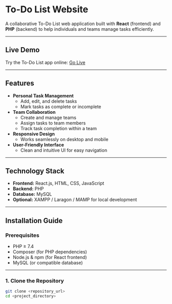 # To-Do List Website

A collaborative To-Do List web application built with **React** (frontend) and **PHP** (backend) to help individuals and teams manage tasks efficiently.

---

## Live Demo

Try the To-Do List app online: [Go Live](https://elsa.xn--99aqkba3a6acc6a.xn--y9a3aq/)

---

## Features

- **Personal Task Management**
  - Add, edit, and delete tasks
  - Mark tasks as complete or incomplete
- **Team Collaboration**
  - Create and manage teams
  - Assign tasks to team members
  - Track task completion within a team
- **Responsive Design**
  - Works seamlessly on desktop and mobile
- **User-Friendly Interface**
  - Clean and intuitive UI for easy navigation

---

## Technology Stack

- **Frontend:** React.js, HTML, CSS, JavaScript  
- **Backend:** PHP  
- **Database:** MySQL  
- **Optional:** XAMPP / Laragon / MAMP for local development

---

## Installation Guide

### Prerequisites

- PHP ≥ 7.4  
- Composer (for PHP dependencies)  
- Node.js & npm (for React frontend)  
- MySQL (or compatible database)  

---

### 1. Clone the Repository

```bash
git clone <repository_url>
cd <project_directory>
